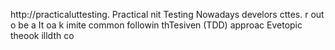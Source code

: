 
http://practicaluttesting.
Practical nit Testing 
Nowadays develors cttes.  r out o be a
It   oa  k imite common  followin thTesiven  (TDD) approac Evetopic  theook  illdth co













